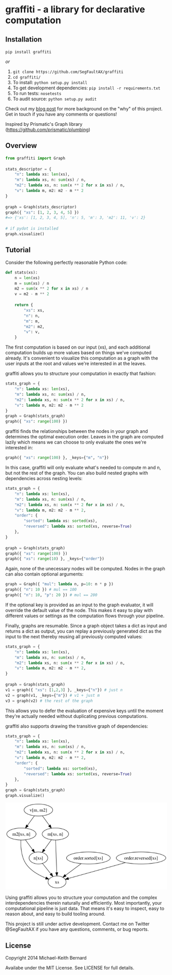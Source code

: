 # graffiti - a library for declarative computation

## Installation

`pip install graffiti`

*or*

1. `git clone https://github.com/SegFaultAX/graffiti`
1. `cd graffiti/`
1. To install: `python setup.py install`
1. To get development dependencies: `pip install -r requirements.txt`
1. To run tests: `nosetests`
1. To audit source: `python setup.py audit`

Check out my [blog post](http://mkbernard.com/blog/2014/06/graffiti-a-python-library-for-declarative-computation/)
for more background on the "why" of this project. Get in touch if you have any
comments or questions!

Inspired by Prismatic's Graph library (https://github.com/prismatic/plumbing)

## Overview

```python
from graffiti import Graph

stats_descriptor = {
    "n": lambda xs: len(xs),
    "m": lambda xs, n: sum(xs) / n,
    "m2": lambda xs, n: sum(x ** 2 for x in xs) / n,
    "v": lambda m, m2: m2 - m ** 2
}

graph = Graph(stats_descriptor)
graph({ "xs": [1, 2, 3, 4, 5] })
#=> {'xs': [1, 2, 3, 4, 5], 'n': 5, 'm': 3, 'm2': 11, 'v': 2}

# if pydot is installed
graph.visualize()
```

## Tutorial

Consider the following perfectly reasonable Python code:

```python
def stats(xs):
    n = len(xs)
    m = sum(xs) / n
    m2 = sum(x ** 2 for x in xs) / n
    v = m2 - m ** 2

    return {
        "xs": xs,
        "n": n,
        "m": m,
        "m2": m2,
        "v": v,
    }
```

The first computation is based on our input (xs), and each additional
computation builds up more values based on things we've computed already. It's
convenient to visualize this computation as a graph with the user inputs at the
root and values we're interested in at the leaves.

graffiti allows you to structure your computation in exactly that fashion:

```python
stats_graph = {
    "n": lambda xs: len(xs),
    "m": lambda xs, n: sum(xs) / n,
    "m2": lambda xs, n: sum(x ** 2 for x in xs) / n,
    "v": lambda m, m2: m2 - m ** 2
}
graph = Graph(stats_graph)
graph({ "xs": range(100) })
```

graffiti finds the relationships between the nodes in your graph and determines
the optimal execution order. Leaves in the graph are computed lazily which means
we can choose to only evaluate the ones we're interested in:

```python
graph({ "xs": range(100) }, _keys={"m", "n"})
```

In this case, graffiti will only evaluate what's needed to compute m and n, but
not the rest of the graph. You can also build nested graphs with dependencies
across nesting levels:

```python
stats_graph = {
    "n": lambda xs: len(xs),
    "m": lambda xs, n: sum(xs) / n,
    "m2": lambda xs, n: sum(x ** 2 for x in xs) / n,
    "v": lambda m, m2: m2 - m ** 2,
    "order": {
        "sorted": lambda xs: sorted(xs),
        "reversed": lambda xs: sorted(xs, reverse=True)
    },
}

graph = Graph(stats_graph)
graph({ "xs": range(100) })
graph({ "xs": range(10) }, _keys={"order"})
```

Again, none of the unecessary nodes will be computed. Nodes in the graph can
also contain optional arguments:

```python
graph = Graph({ "mul": lambda n, p=10: n * p })
graph({ "n": 10 }) # mul == 100
graph({ "n": 10, "p": 20 }) # mul == 200
```

If the optional key is provided as an input to the graph evaluator, it will
override the default value of the node. This makes it easy to play with
different values or settings as the computation flows through your pipeline.

Finally, graphs are resumable. Since a graph object takes a dict as input and
returns a dict as output, you can replay a previously generated dict as the
input to the next thereby reusing all previously computed values:

```python
stats_graph = {
    "n": lambda xs: len(xs),
    "m": lambda xs, n: sum(xs) / n,
    "m2": lambda xs, n: sum(x ** 2 for x in xs) / n,
    "v": lambda m, m2: m2 - m ** 2,
}

graph = Graph(stats_graph)
v1 = graph({ "xs": [1,2,3] }, _keys={"n"}) # just n
v2 = graph(v1, _keys={"m"}) # v1 + just m
v3 = graph(v2) # the rest of the graph
```

This allows you to defer the evaluation of expensive keys until the moment
they're actually needed without duplicating previous computations.

graffiti also supports drawing the transitive graph of dependencies:

```python
stats_graph = {
    "n": lambda xs: len(xs),
    "m": lambda xs, n: sum(xs) / n,
    "m2": lambda xs, n: sum(x ** 2 for x in xs) / n,
    "v": lambda m, m2: m2 - m ** 2,
    "order": {
        "sorted": lambda xs: sorted(xs),
        "reversed": lambda xs: sorted(xs, reverse=True)
    },
}
graph = Graph(stats_graph)
graph.visualize()
```

![](https://raw.githubusercontent.com/SegFaultAX/graffiti/master/example_graph.png)

Using graffiti allows you to structure your computation and the complex
interdependencies therein naturally and efficiently. Most importantly, your
computational pipeline is just data. That means it's easy to inspect, easy to
reason about, and easy to build tooling around.

This project is still under active development. Contact me on Twitter
@SegFaultAX if you have any questions, comments, or bug reports.

## License

Copyright 2014 Michael-Keith Bernard

Availabe under the MIT License. See LICENSE for full details.
